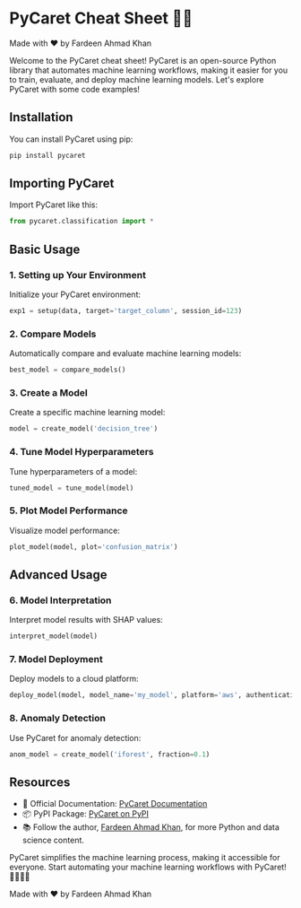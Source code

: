 # PyCaret Cheat Sheet 📝🚀

Made with :heart: by Fardeen Ahmad Khan

Welcome to the PyCaret cheat sheet! PyCaret is an open-source Python library that automates machine learning workflows, making it easier for you to train, evaluate, and deploy machine learning models. Let's explore PyCaret with some code examples!

## Installation

You can install PyCaret using pip:

```bash
pip install pycaret
```

## Importing PyCaret

Import PyCaret like this:

```python
from pycaret.classification import *
```

## Basic Usage

### 1. Setting up Your Environment

Initialize your PyCaret environment:

```python
exp1 = setup(data, target='target_column', session_id=123)
```

### 2. Compare Models

Automatically compare and evaluate machine learning models:

```python
best_model = compare_models()
```

### 3. Create a Model

Create a specific machine learning model:

```python
model = create_model('decision_tree')
```

### 4. Tune Model Hyperparameters

Tune hyperparameters of a model:

```python
tuned_model = tune_model(model)
```

### 5. Plot Model Performance

Visualize model performance:

```python
plot_model(model, plot='confusion_matrix')
```

## Advanced Usage

### 6. Model Interpretation

Interpret model results with SHAP values:

```python
interpret_model(model)
```

### 7. Model Deployment

Deploy models to a cloud platform:

```python
deploy_model(model, model_name='my_model', platform='aws', authentication={'bucket': 's3-bucket'})
```

### 8. Anomaly Detection

Use PyCaret for anomaly detection:

```python
anom_model = create_model('iforest', fraction=0.1)
```

## Resources

- 📖 Official Documentation: [PyCaret Documentation](https://pycaret.org)
- 📦 PyPI Package: [PyCaret on PyPI](https://pypi.org/project/pycaret)
- 📚 Follow the author, [Fardeen Ahmad Khan](https://github.com/I-Fardeen), for more Python and data science content.

PyCaret simplifies the machine learning process, making it accessible for everyone. Start automating your machine learning workflows with PyCaret! 📝🚀🤖🔥

Made with :heart: by Fardeen Ahmad Khan
